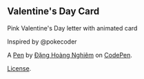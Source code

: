 Valentine's Day Card
--------------------
Pink Valentine's Day letter with animated card

Inspired by @pokecoder

A [Pen](https://codepen.io/honngimm/pen/mdjNgmy) by [Đặng Hoàng Nghiêm](https://codepen.io/honngimm) on [CodePen](https://codepen.io).

[License](https://codepen.io/license/pen/mdjNgmy).